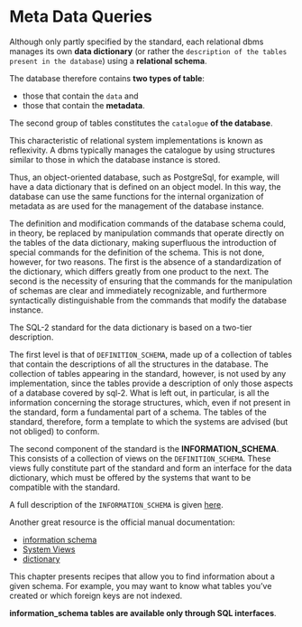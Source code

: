 # Meta Data Queries

Although only partly specified by the standard, each relational dbms manages its own **data dictionary** (or rather the `description of the tables present in the database`) using a **relational schema**.

The database therefore contains **two types of table**:
- those that contain the `data` and
- those that contain the **metadata**.

The second group of tables constitutes the `catalogue` **of the database**.

This characteristic of relational system implementations is known as reflexivity. A dbms typically manages the catalogue by using structures similar to those in which the database instance is stored.

Thus, an object-oriented database, such as PostgreSql, for example, will have a data dictionary that is defined on an object model. In this way, the database can use the same functions for the internal organization of metadata as are used for the management of the database instance.

The definition and modification commands of the database schema could, in theory, be replaced by manipulation commands that operate directly on the tables of the data dictionary, making superfluous the introduction of special commands for the definition of the schema. This is not done, however, for two reasons. The first is the absence of a standardization of the dictionary, which differs greatly from one product to the next. The second is the necessity of ensuring that the commands for the manipulation of schemas are clear and immediately recognizable, and furthermore syntactically distinguishable from the commands that modify the database instance.

The SQL-2 standard for the data dictionary is based on a two-tier description.

The first level is that of `DEFINITION_SCHEMA`, made up of a collection of tables that contain the descriptions of all the structures in the database. The collection of tables appearing in the standard, however, is not used by any implementation, since the tables provide a description of only those aspects of a database covered by sql-2. What is left out, in particular, is all the information concerning the storage structures, which, even if not present in the standard, form a fundamental part of a schema. The tables of the standard, therefore, form a template to which the systems are advised (but not obliged) to conform.

The second component of the standard is the **INFORMATION_SCHEMA**. This consists of a collection of views on the `DEFINITION_SCHEMA`. These views fully constitute part of the standard and form an interface for the data dictionary, which must be offered by the systems that want to be compatible with the standard.

A full description of the `INFORMATION_SCHEMA` is given [here](https://cloud.google.com/spanner/docs/information-schema-pg).

Another great resource is the official manual documentation:

- [information schema](https://www.postgresql.org/docs/current/information-schema.html)
- [System Views](https://www.postgresql.org/docs/current/views-overview.html)
- [dictionary](https://www.postgresql.org/docs/11/catalogs-overview.html)

This chapter presents recipes that allow you to find information about a given schema. For example, you may want to know what tables you’ve created or which foreign keys are not indexed.

**information_schema tables are available only through SQL interfaces**.
